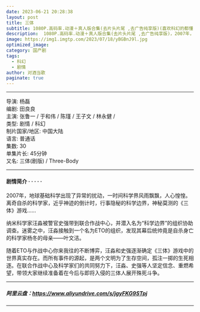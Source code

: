 ```yaml
---
date: 2023-06-21 20:28:38
layout: post
title: 三体
subtitle: 1080P.高码率.动漫＋真人版合集(去片头片尾 ,去广告纯享版)(喜欢科幻的都懂)
description:  1080P.高码率.动漫＋真人版合集(去片头片尾 ,去广告纯享版)，2007年，地球基础科学出现了异常的扰动，一时间科学界风雨飘飘，人心惶惶。离奇自杀的科学家，近乎神迹的倒计时，行事隐秘的科学边界，神秘莫测的《三体》游戏……
image: https://img1.imgtp.com/2023/07/18/yBGBnJ9l.jpg
optimized_image: 
category: 国产剧
tags:
  - 科幻
  - 剧情
author: 对酒当歌
paginate: true
---
```



---

导演: 杨磊  
编剧: 田良良  
主演: 张鲁一 / 于和伟 / 陈瑾 / 王子文 / 林永健 /  
类型: 剧情 / 科幻  
制片国家/地区: 中国大陆  
语言: 普通话  
集数: 30  
单集片长: 45分钟  
又名: 三体(剧版) / Three-Body  

---

#### 剧情简介 · · · · ·

2007年，地球基础科学出现了异常的扰动，一时间科学界风雨飘飘，人心惶惶。离奇自杀的科学家，近乎神迹的倒计时，行事隐秘的科学边界，神秘莫测的《三体》游戏……

纳米科学家汪淼被警官史强带到联合作战中心，并潜入名为“科学边界”的组织协助调查。迷雾之中，汪淼接触到一个名为ETO的组织，发现其幕后统帅竟是自杀身亡的科学家杨冬的母亲——叶文洁。

随着ETO与作战中心你来我往的不断博弈，汪淼和史强逐渐确定《三体》游戏中的世界真实存在。而所有事件的源起，是两个文明为了生存空间，孤注一掷的生死相逐。在联合作战中心及科学家们的共同努力下，汪淼、史强等人坚定信念、重燃希望，带领大家继续准备着在今后与即将入侵的三体人展开殊死斗争。

---

##### 阿里云盘：<https://www.aliyundrive.com/s/jgyFKG9STpj>

---


